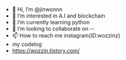 - 👋 Hi, I’m @jinwonnn
- 👀 I’m interested in A.I and blockchain
- 🌱 I’m currently learning python
- 💞️ I’m looking to collaborate on --
- 📫 How to reach me instagram(ID:wozzinz)
- my codelog 
- https://wozzin.tistory.com/

<!---
jinwonnn/jinwonnn is a ✨ special ✨ repository because its `README.md` (this file) appears on your GitHub profile.
You can click the Preview link to take a look at your changes.
--->
